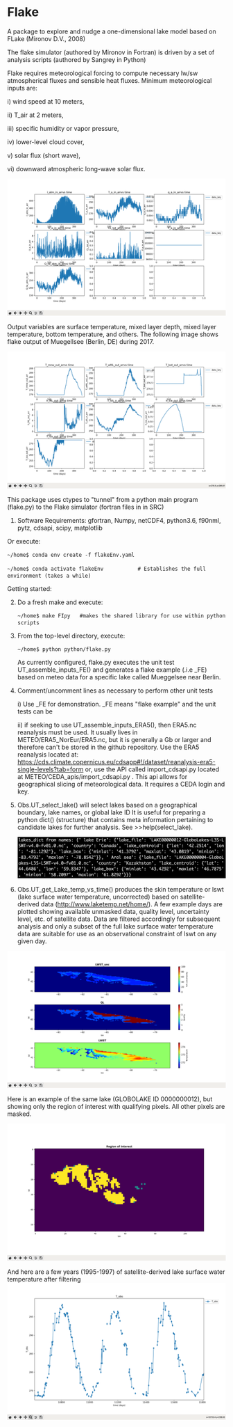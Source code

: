 # Flake
A package to explore and nudge a one-dimensional lake model based on FLake (Mironov D.V., 2008)

The flake simulator (authored by Mironov in Fortran) is driven by a set of analysis scripts (authored by Sangrey in Python) 

Flake requires meteorological forcing to compute necessary lw/sw atmospherical fluxes and sensible
heat fluxes. Minimum meteorological inputs are:

i) wind speed at 10 meters,

ii) T_air at 2 meters, 

iii) specific humidity or vapor pressure,

iv) lower-level cloud cover,

v) solar flux (short wave),

vi) downward atmospheric long-wave solar flux.

![meteo](images/meteo_FE.png)

Output variables are surface temperature, mixed layer depth, mixed layer temperature, bottom
temperature, and others. The following image shows flake output of Muegellsee (Berlin, DE) during 2017. 

![meteo](images/flake_sim.png)

This package uses ctypes to "tunnel" from a python main program (flake.py) to the Flake simulator
(fortran files in in SRC)


1) Software Requirements: gfortran, Numpy, netCDF4, python3.6, f90nml, pytz, cdsapi, scipy, matplotlib

Or execute:

    ~/home$ conda env create -f flakeEnv.yaml 
    
    ~/home$ conda activate flakeEnv           # Establishes the full environment (takes a while)

Getting started:

2) Do a fresh make and execute:

       ~/home$ make FIpy   #makes the shared library for use within python scripts

4) From the top-level directory, execute:

       ~/home$ python python/flake.py

   As currently configured, flake.py executes the unit test UT_assemble_inputs_FE() and generates a
   flake example (.i.e _FE) based on meteo data for a specific lake called Mueggelsee near Berlin.

6) Comment/uncomment lines as necessary to perform other unit tests

    i) Use _FE for demonstration. _FE means "flake example" and the unit tests can be 

   ii) if seeking to use UT_assemble_inputs_ERA5(), then ERA5.nc reanalysis must be used. It usually
       lives in METEO/ERA5_NorEur/ERA5.nc, but it is generally a Gb or larger and therefore
       can't be stored in the github repository.
       Use the ERA5 reanalysis located at:
       https://cds.climate.copernicus.eu/cdsapp#!/dataset/reanalysis-era5-single-levels?tab=form
       or, use the API called import_cdsapi.py located at METEO/CEDA_apis/import_cdsapi.py . This
       api allows for geographical slicing of meteorological data. It requires a CEDA login and key.

8) Obs.UT_select_lake() will select lakes based on a geographical boundary, lake names, or global lake ID
   It is useful for preparing a python dict() (structure) that contains meta information pertaining
   to candidate lakes for further analysis. See >>help(select_lake).

   ![meteo](images/select_lakes.png)

10) Obs.UT_get_Lake_temp_vs_time() produces the skin temperature or lswt (lake surface water temperature, uncorrected) 
   based on satellite-derived data (http://www.laketemp.net/home/). A few example days are plotted showing
   available unmasked data, quality level, uncertainty level, etc. of satellite data. Data are filtered
   accordingly for subsequent analysis and only a subset of the full lake surface water temperature data
   are suitable for use as an observational constraint of lswt on any given day.

![sat](images/lswt_detail2.png)

Here is an example of the same lake (GLOBOLAKE ID 0000000012), but showing only the region of interest
with qualifying pixels. All other pixels are masked.

![sat](images/roi.png)

And here are a few years (1995-1997) of satellite-derived lake surface water temperature after filtering
![sat](images/satellite_lswt2.png)
